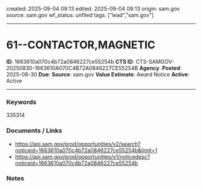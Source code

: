 created: 2025-09-04 09:13
edited: 2025-09-04 09:13
origin: sam.gov
source: sam.gov
wf_status: unfiled
tags: ["lead","sam.gov"]

---

# 61--CONTACTOR,MAGNETIC

**ID**: 1663610a070c4b72a0846227ce55254b
**CTS ID**: CTS-SAMGOV-20250830-1663610A070C4B72A0846227CE55254B
**Agency**: 
**Posted**: 2025-08-30
**Due**: 
**Source**: sam.gov
**Value Estimate**: Award Notice
**Active**: Active

---

### Keywords
335314

### Documents / Links
- <https://api.sam.gov/prod/opportunities/v2/search?noticeid=1663610a070c4b72a0846227ce55254b&limit=1>
- <https://api.sam.gov/prod/opportunities/v1/noticedesc?noticeid=1663610a070c4b72a0846227ce55254b>

### Notes

